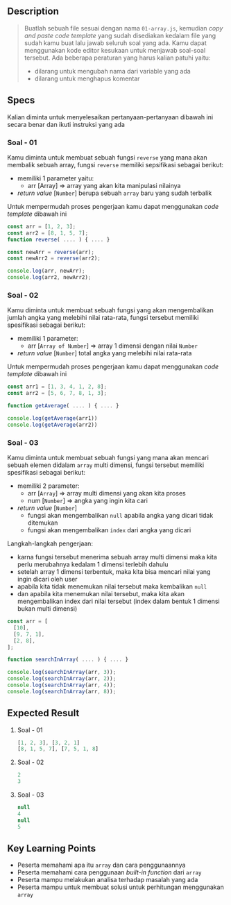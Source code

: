 ## Description
> Buatlah sebuah file sesuai dengan nama `01-array.js`, kemudian *copy and paste code template* yang sudah disediakan kedalam file yang sudah kamu buat lalu jawab seluruh soal yang ada. Kamu dapat menggunakan kode editor kesukaan untuk menjawab soal-soal tersebut. Ada beberapa peraturan yang harus kalian patuhi yaitu:
> - dilarang untuk mengubah nama dari variable yang ada
> - dilarang untuk menghapus komentar

## Specs
Kalian diminta untuk menyelesaikan pertanyaan-pertanyaan dibawah ini secara benar dan ikuti instruksi yang ada

### Soal - 01
Kamu diminta untuk membuat sebuah fungsi `reverse` yang mana akan membalik sebuah array, fungsi `reverse` memiliki sepsifikasi sebagai berikut:
- memiliki 1 parameter yaitu:
   - arr [Array] => array yang akan kita manipulasi nilainya
- *return value* [`Number`] berupa sebuah `array` baru yang sudah terbalik

Untuk mempermudah proses pengerjaan kamu dapat menggunakan *code template* dibawah ini
```Javascript
const arr = [1, 2, 3];
const arr2 = [8, 1, 5, 7];
function reverse( .... ) { .... }

const newArr = reverse(arr);
const newArr2 = reverse(arr2);

console.log(arr, newArr);
console.log(arr2, newArr2);
```

### Soal - 02
Kamu diminta untuk membuat sebuah fungsi yang akan mengembalikan jumlah angka yang melebihi nilai rata-rata, fungsi tersebut memiliki spesifikasi sebagai berikut:
- memiliki 1 parameter:
  - arr [`Array of Number`] => array 1 dimensi dengan nilai `Number`
- *return value* [`Number`] total angka yang melebihi nilai rata-rata

Untuk mempermudah proses pengerjaan kamu dapat menggunakan *code template* dibawah ini

```Javascript
const arr1 = [1, 3, 4, 1, 2, 8];
const arr2 = [5, 6, 7, 8, 1, 3];

function getAverage( .... ) { .... }

console.log(getAverage(arr1))
console.log(getAverage(arr2))
```


### Soal - 03
Kamu diminta untuk membuat sebuah fungsi yang mana akan mencari sebuah elemen didalam `array` multi dimensi, fungsi tersebut memiliki spesifikasi sebagai berikut:
- memiliki 2 parameter:
  - arr [`Array`] => array multi dimensi yang akan kita proses
  - num [`Number`] => angka yang ingin kita cari
- *return value* [`Number`]
  - fungsi akan mengembalikan `null` apabila angka yang dicari tidak ditemukan
  - fungsi akan mengembalikan `index` dari angka yang dicari

Langkah-langkah pengerjaan:
- karna fungsi tersebut menerima sebuah array multi dimensi maka kita perlu merubahnya kedalam 1 dimensi terlebih dahulu
- setelah array 1 dimensi terbentuk, maka kita bisa mencari nilai yang ingin dicari oleh user
- apabila kita tidak menemukan nilai tersebut maka kembalikan `null`
- dan apabila kita menemukan nilai tersebut, maka kita akan mengembalikan index dari nilai tersebut (index dalam bentuk 1 dimensi bukan multi dimensi)

```Javascript
const arr = [
  [10],
  [9, 7, 1],
  [2, 8],
];

function searchInArray( .... ) { .... }

console.log(searchInArray(arr, 3));
console.log(searchInArray(arr, 2));
console.log(searchInArray(arr, 4));
console.log(searchInArray(arr, 8));
```
## Expected Result
1. Soal - 01
    ```Javascript
    [1, 2, 3], [3, 2, 1]
    [8, 1, 5, 7], [7, 5, 1, 8]
    ```
2. Soal - 02
    ```Javascript
    2
    3
    ```
3. Soal - 03
    ```Javascript
    null
    4
    null
    5
    ```

## Key Learning Points
- Peserta memahami apa itu `array` dan cara penggunaannya
- Peserta memahami cara penggunaan *built-in function* dari `array`
- Peserta mampu melakukan analisa terhadap masalah yang ada
- Peserta mampu untuk membuat solusi untuk perhitungan menggunakan `array`